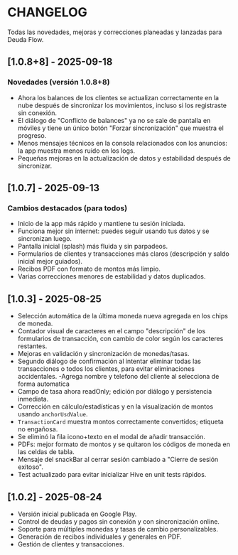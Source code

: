 # CHANGELOG

Todas las novedades, mejoras y correcciones planeadas y lanzadas para Deuda Flow.

## [1.0.8+8] - 2025-09-18

### Novedades (versión 1.0.8+8)
- Ahora los balances de los clientes se actualizan correctamente en la nube después de sincronizar los movimientos, incluso si los registraste sin conexión.
- El diálogo de "Conflicto de balances" ya no se sale de pantalla en móviles y tiene un único botón "Forzar sincronización" que muestra el progreso.
- Menos mensajes técnicos en la consola relacionados con los anuncios: la app muestra menos ruido en los logs.
- Pequeñas mejoras en la actualización de datos y estabilidad después de sincronizar.

## [1.0.7] - 2025-09-13

### Cambios destacados (para todos)
- Inicio de la app más rápido y mantiene tu sesión iniciada.
- Funciona mejor sin internet: puedes seguir usando tus datos y se sincronizan luego.
- Pantalla inicial (splash) más fluida y sin parpadeos.
- Formularios de clientes y transacciones más claros (descripción y saldo inicial mejor guiados).
- Recibos PDF con formato de montos más limpio.
- Varias correcciones menores de estabilidad y datos duplicados.



## [1.0.3] - 2025-08-25
- Selección automática de la última moneda nueva agregada en los chips de moneda.
- Contador visual de caracteres en el campo "descripción" de los formularios de transacción, con cambio de color según los caracteres restantes.
- Mejoras en validación y sincronización de monedas/tasas.
- Segundo diálogo de confirmación al intentar eliminar todas las transacciones o todos los clientes, para evitar eliminaciones accidentales.
-Agrega nombre y telefono del cliente al selecciona de forma automatica
- Campo de tasa ahora readOnly; edición por diálogo y persistencia inmediata.
- Corrección en cálculo/estadísticas y en la visualización de montos usando `anchorUsdValue`.
- `TransactionCard` muestra montos correctamente convertidos; etiqueta no engañosa.
- Se eliminó la fila icono+texto en el modal de añadir transacción.
- PDFs: mejor formato de montos y se quitaron los códigos de moneda en las celdas de tabla.
- Mensaje del snackBar al cerrar sesión cambiado a "Cierre de sesión exitoso".
- Test actualizado para evitar inicializar Hive en unit tests rápidos.


## [1.0.2] - 2025-08-24
- Versión inicial publicada en Google Play.
- Control de deudas y pagos sin conexión y con sincronización online.
- Soporte para múltiples monedas y tasas de cambio personalizables.
- Generación de recibos individuales y generales en PDF.
- Gestión de clientes y transacciones.


